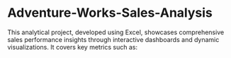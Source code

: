 # Adventure-Works-Sales-Analysis
This analytical project, developed using Excel, showcases comprehensive sales performance insights through interactive dashboards and dynamic visualizations. It covers key metrics such as:
